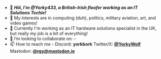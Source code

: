 - 👋 ***Hiii, I’m @Yorky433, a British-Irish floofer working as an IT Solutions Techie!***
- 👀 My interests are in computing (duh), politics, military aviation, art, and video games!
- 🌱 Currently I'm working as an IT hardware solutions specialist in the UK, but really my job is a bit of everything!
- 💞️ I’m looking to collaborate on: -
- 📫 How to reach me - Discord: **yorkbork** Twitter/X: [**@YorkyWolf**](https://twitter.com/YorkyWolf) Mastodon: [**@rgy@mastodon.ie**](https://mastodon.ie/@rgy)
